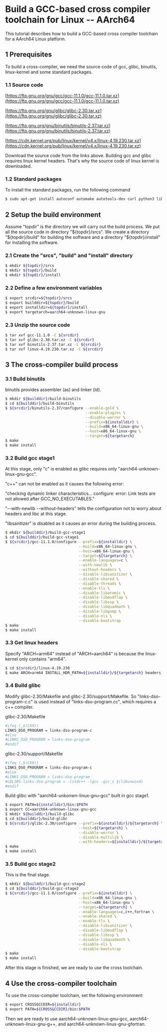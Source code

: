 # Build a GCC-based cross compiler toolchain for Linux -- AArch64

This tutorial describes how to build a GCC-based cross compiler toolchain
for a AArch64 Linux platform.

## 1 Prerequisites

To build a cross-compiler,
we need the source code of gcc, glibc, binutils, linux-kernel
and some standard packages.

### 1.1 Source code

[https://ftp.gnu.org/gnu/gcc/gcc-11.1.0/gcc-11.1.0.tar.xz](https://ftp.gnu.org/gnu/gcc/gcc-11.1.0/gcc-11.1.0.tar.xz)

[https://ftp.gnu.org/gnu/glibc/glibc-2.30.tar.xz](https://ftp.gnu.org/gnu/glibc/glibc-2.30.tar.xz)

[https://ftp.gnu.org/gnu/binutils/binutils-2.37.tar.xz](https://ftp.gnu.org/gnu/binutils/binutils-2.37.tar.xz)

[https://cdn.kernel.org/pub/linux/kernel/v4.x/linux-4.19.230.tar.xz](https://cdn.kernel.org/pub/linux/kernel/v4.x/linux-4.19.230.tar.xz)

Download the source code from the links above.
Building gcc and glibc requires linux kernel headers.
That's why the source code of linux kernel is downloaded.

### 1.2 Standard packages

To install the standard packages, run the following command

```bash
$ sudo apt-get install autoconf automake autotools-dev curl python3 libmpc-dev libmpfr-dev libgmp-dev gawk build-essential bison flex texinfo gperf libtool patchutils bc zlib1g-dev libexpat-dev
```

## 2 Setup the build environment

Assume "topdir" is the directory we will carry out the build process.
We put all the source code in directory "${topdir}/srcs".
We create a directory "${topdir}/build" for building the software
and a directory "${topdir}/install" for installing the software.

### 2.1 Create the "srcs", "build" and "install" directory

```bash
$ mkdir ${topdir}/srcs
$ mkdir ${topdir}/build
$ mkdir ${topdir}/install
```

### 2.2 Define a few environment variables

```bash
$ export srcdir=${topdir}/srcs
$ export builddir=${topdir}/build
$ export installdir=${topdir}/install
$ export targetarch=aarch64-unknown-linux-gnu
```

### 2.3 Unzip the source code

```bash
$ tar xvf gcc-11.1.0 -C ${srcdir}
$ tar xvf glibc-2.30.tar.xz -C ${srcdir}
$ tar xvf binutils-2.37.tar.xz -C ${srcdir}
$ tar xvf linux-4.19.230.tar.xz -C ${srcdir}
```

## 3 The cross-compiler build process

### 3.1 Build binutils

binutils provides assembler (as) and linker (ld).

```bash
$ mkdir ${builddir}/build-binutils
$ cd ${builddir}/build-binutils
$ ${srcdir}/binutils-2.37/configure --enable-gold \
                                    --enable-plugins \
                                    --disable-werror \
                                    --prefix=${installdir} \
                                    --build=x86_64-linux-gnu \
                                    --host=x86_64-linux-gnu \
                                    --target=${targetarch}
$ make
$ make install
```

### 3.2 Build gcc stage1

At this stage,
only "c" is enabled as glibc requires only "aarch64-unknown-linux-gnu-gcc".

"c++" can not be enabled as it causes the following error:

"checking dynamic linker characteristics... configure: error: Link tests are not allowed after GCC_NO_EXECUTABLES."

"--with-newlib --without-headers" tells the configuration not to worry about headers and libc at this stage.

"libsanitizer" is disabled as it causes an error during the building process.

```bash
$ mkdir ${builddir}/build-gcc-stage1
$ cd ${builddir}/build-gcc-stage1
$ ${srcdir}/gcc-11.1.0/configure --prefix=${installdir} \
                                 --build=x86_64-linux-gnu \
                                 --host=x86_64-linux-gnu \
                                 --target=${targetarch} \
                                 --enable-languages=c \
                                 --with-newlib \
                                 --without-headers \
                                 --disable-libsanitizer \
                                 --disable-shared \
                                 --disable-threads \
                                 --enable-tls \
                                 --disable-libatomic \
                                 --disable-libmudflap \
                                 --disable-libssp \
                                 --disable-libquadmath \
                                 --disable-libgomp \
                                 --disable-nls \
                                 --disable-bootstrap
$ make
$ make install
```

### 3.3 Get linux headers

Specify "ARCH=arm64" instead of "ARCH=aarch64" is because
the linux-kernel only contains "arm64".

```bash
$ cd ${srcdir}/linux-4.19.230
$ make ARCH=arm64 INSTALL_HDR_PATH=${installdir}/${targetarch} headers_install
```

### 3.4 Build glibc

Modify glibc-2.30/Makefile and glibc-2.30/support/Makefile.
So "links-dso-program-c.c" is used instead of "links-dso-program.cc",
which requires a c++ compiler.

glibc-2.30/Makefile

```bash
#ifeq (,$(CXX))
LINKS_DSO_PROGRAM = links-dso-program-c
#else
#LINKS_DSO_PROGRAM = links-dso-program
#endif
```

glibc-2.30/support/Makefile

```bash
#ifeq (,$(CXX))
LINKS_DSO_PROGRAM = links-dso-program-c
#else
#LINKS_DSO_PROGRAM = links-dso-program
#LDLIBS-links-dso-program = -lstdc++ -lgcc -gcc_s $(libunwind)
#endif
```

Build glibc with "aarch64-unkonwn-linux-gnu-gcc" built in gcc stage1.

```bash
$ export PATH=${installdir}/bin:$PATH
$ export CC=aarch64-unknown-linux-gnu-gcc
$ mkdir ${builddir}/build-glibc
$ cd ${builddir}/build-glibc
$ ${srcdir}/glibc-2.30/configure --prefix=${installdir}/${targetarch} \
                                 --host=${targetarch} \
                                 --disable-werror \
                                 --disable-multilib \
                                 --with-headers=${installdir}/${targetarch}/include
$ make
$ make install
```

### 3.5 Build gcc stage2

This is the final stage.

```bash
$ mkdir ${builddir}/build-gcc-stage2
$ cd ${builddir}/build-gcc-stage2
$ ${srcdir}/gcc-11.1.0/configure --prefix=${installdir} \
                                 --build=x86_64-linux-gnu \
                                 --host=x86_64-linux-gnu \
                                 --target=${targetarch} \
                                 --enable-languages=c,c++,fortran \
                                 --enable-shared \
                                 --enable-tls \
                                 --disable-libsanitizer \
                                 --disable-libmudflap \
                                 --disable-libssp \
                                 --disable-libquadmath \
                                 --disable-nls \
                                 --disable-bootstrap
$ make
$ make install
```

After this stage is finished, we are ready to use the cross toolchain.

## 4 Use the cross-compiler toolchain

To use the cross-compiler toolchain, set the following environment:

```bash
$ export CROSSGCCDIR=${installdir}
$ export PATH=${CROSSGCCDIR}/bin:$PATH
```

Then we are ready to use
aarch64-unknown-linux-gnu-gcc,
aarch64-unknown-linux-gnu-g++,
and
aarch64-unknown-linux-gnu-gfortran.
